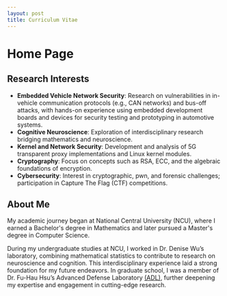 ```yaml
---
layout: post
title: Curriculum Vitae
---
```

# Home Page


## Research Interests

+ **Embedded Vehicle Network Security**: Research on vulnerabilities in in-vehicle communication protocols (e.g., CAN networks) and bus-off attacks, with hands-on experience using embedded development boards and devices for security testing and prototyping in automotive systems.
+ **Cognitive Neuroscience**: Exploration of interdisciplinary research bridging mathematics and neuroscience.
+ **Kernel and Network Security**: Development and analysis of 5G transparent proxy implementations and Linux kernel modules.
+ **Cryptography**: Focus on concepts such as RSA, ECC, and the algebraic foundations of encryption.
+ **Cybersecurity**: Interest in cryptographic, pwn, and forensic challenges; participation in Capture The Flag (CTF) competitions.

## About Me 
My academic journey began at National Central University (NCU), where I earned a Bachelor's degree in Mathematics and later pursued a Master's degree in Computer Science.

During my undergraduate studies at NCU, I worked in Dr. Denise Wu’s laboratory, combining mathematical statistics to contribute to research on neuroscience and cognition. This interdisciplinary experience laid a strong foundation for my future endeavors. In graduate school, I was a member of Dr. Fu-Hau Hsu’s Advanced Defense Laboratory [(ADL)](https://adl.tw/faculty), further deepening my expertise and engagement in cutting-edge research.


<!-- ## Education
2023-2025 | **National Central University, TWN** | MS, Computer Science and Information Engineering|
  - Lab : Advanced Defense Lab led by [**Dr. Fu-Hau Hsu**](https://staff.csie.ncu.edu.tw/hsufh/)
  - GPA : 3.56

 2018-2022 | **National Central University, TWN** | BS, Mathematics|
  - Minored in Computer Science
  - GPA : 3.42 (Ranked Overall 3rd)

## Thesis (Processing)
* Topic : Real-Time Detection of Attack Features in Automotive Protocols
* Abstract : 


## Research Experience
- 2024 FEB. - CURRENT | **Industrial Technology Research Institute (IRTI), TWN**
    * PT Assistant, Transparent Proxy in 5G Communication

- 2020 Jul. – 2022 Sep. | **National Central Universit, TWN**
    * Research Assistant, Insitute of Cognitive Neuroscience 
- 2021 Jul. – 2022 Feb. | **National Science Council Research, TWN**  
    * Topic: Using the Simon and SNARC Effect to Examine Shared Spatial Representations in Human-Computer Collaboration
    * Advisor: **Dr. Denise Wu**



## Teaching Experience
- 2023 Spring	| **National Central University, TWN**
    * Teaching Assistant, Computer Science & Information Engineering
    * Principle of Programming Language, an undergraduate course averaging 150 students per semester.
    * Developed quizzes, exams, and homework

- 2022 Sep - CURRENT | **High School Math and Physics, TWN**
    * Tutor, Freelancer



## Conference Abstracts
### 2021
1. 	Lee R. -J., ***Wong, K.-J***., Li, J. -C., & Wu, D. H. (2021, May). Elderly participants share spatial representations with an inanimate partner. Poster presented in the International Convention of Psychological Science. (Virtual Meeting)
2.	Li, J. -C., Lee R. -J.,***Wong, K.-J.***, & Wu, D. H. (2021, March). Shared and unshared spatial representation between computers and humans. Poster presented in the 2021 Annual Meeting of Taiwan Society of Cognitive Neuroscience. (Virtual Meeting)



## Curriculum Projects
* 2024 Spring	Developing embedded OS on Raspberry PI
  
* 2023 Autumn	Adding a new Linux Syscall to Kernel
  
* 2023 Spring	UML Editor in Object-Oriented Design
  
* 2022 Spring	Developing a Card gameplay in x64-Assembly


## Languages
<!-- | Languages    | Reading   | Listening   | Writing | Speaking |
|:------------:|:---------:|:----------:|:-------:|:--------:|
| Mandarin     | Native Speaker   | Native Speaker      | Native Speaker  | Native Speaker   |
| English      | Advanced    | Advanced      | Intermediate | Intermediate |
| German       | Elementary        | Elementary      | Elementary     | Elementary       | -->

<!-- - Mandarin(Traditional Chinese)	| Native language
- English	| Intermediate Listener, Speaking and Writing Advanced Reading
- German	| Novice Listener, Speaking, Reading and Writing  -->



<!--## Computer Skills
 | Category              | Skills/Tools                           |
|-----------------------|----------------------------------------|
| Programming Languages | C/C++, x64-Assembly, Python, Java      |
| Operating Systems     | Linux, Windows                        |
| Development Tools     | GitHub, VS Code                       |
| Dev Boards            | Arduino, ESP32, Raspberry Pi 3        |
| Additional Skills     | Wireshark, SDK, IDA Pro               | 
- Programming Language :C/C++ , x64-Assembly , Python, Java
- Operating Systems　:	Linux , Windows
- Development Tools	: Github , VScode
- Dev Boards :Arduino , ESP32 , Raspberry Pi 3
- Additional Skills	: Wireshark, SDK, IDA Pro


## Extracurricular Experience
- 2024	Participating HICTON (Hacks In Taiwan Conference)
- 2023 	2023 Cyber Security Competition hold by Ministry of Digital Affairs (Rank : 30/199)
- 2022~2024	National Student Competition of Music : Annual the highest distinctive awards -->
